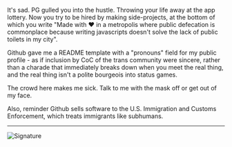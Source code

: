 It's sad. PG gulled you into the hustle. Throwing your life away at the app lottery. Now you try to be hired by making side-projects, at the bottom of which you write "Made with ❤️ in a metropolis where public defecation is commonplace because writing javascripts doesn't solve the lack of public toilets in my city".

Github gave me a README template with a "pronouns" field for my public profile - as if inclusion by CoC of the trans community were sincere, rather than a charade that immediately breaks down when you meet the real thing, and the real thing isn't a polite bourgeois into status games.

The crowd here makes me sick. Talk to me with the mask off or get out of my face.

Also, reminder Github sells software to the U.S. Immigration and Customs Enforcement, which treats immigrants like subhumans. 

_____________

![Signature](https://i.imgur.com/wGh76h8.png)

